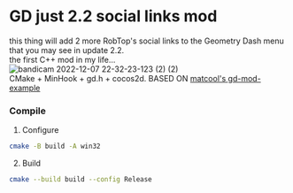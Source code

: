 # GD just 2.2 social links mod
this thing will add 2 more RobTop's social links to the Geometry Dash menu that you may see in update 2.2.<br>
the first С++ mod in my life...<br>
![bandicam 2022-12-07 22-32-23-123 (2) (2)](https://user-images.githubusercontent.com/90561697/206267208-033cc289-9648-44b0-b593-5f1147b5e4b6.gif)
<br>CMake + MinHook + gd.h + cocos2d.
BASED ON [matcool's gd-mod-example](https://github.com/matcool/gd-mod-example)
### Compile
1. Configure
``` bash
cmake -B build -A win32
```
2. Build
```bash
cmake --build build --config Release
```
